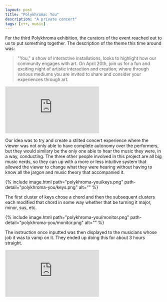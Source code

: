 ```yaml
---
layout: post
title: "Polykhroma: You"
description: "A private concert"
tags: [c++, music]
---
```


For the third Polykhroma exhibition, the curators of the event reached out to us to put something together. The description of the theme this time around was: 

> "You," a show of interactive installations, looks to highlight how our community engages with art. On April 20th, join us for a fun and exciting night of artistic interaction and creation; where through various mediums you are invited to share and consider your experiences through art. 

<div class="embed-responsive embed-responsive-16by9">
  <iframe src="https://www.youtube.com/embed/tBBvN4MgNgg" frameborder="0" allowfullscreen ng-show="showvideo"></iframe>
</div>

Our idea was to try and create a stilted concert experience where the viewer was not only able to have complete autonomy over the performers, but they would similary be the only one able to hear the music they were, in a way, conducting. The three other people involved in this project are all big music nerds, so they can up with a more or less intuitive system that allowed the viewer to change what they were hearing without having to know all the jargon and music theory that accompanied it. 

{% include image.html path="polykhroma-you/keys.png" path-detail="polykhroma-you/keys.png" alt="" %}

The first cluster of keys chose a chord and then the subsequent clusters each modified that chord in some way whether that be turning it major, minor, sus, etc.

{% include image.html path="polykhroma-you/monitor.png" path-detail="polykhroma-you/monitor.png" alt="" %}

The instruction once inputted was then displayed to the musicians whose job it was to vamp on it. They ended up doing this for about 3 hours straight.

<div class="embed-responsive embed-responsive-16by9">
  <iframe src="https://www.youtube.com/embed/eKmMOseAHCc" frameborder="0" allowfullscreen ng-show="showvideo"></iframe>
</div>